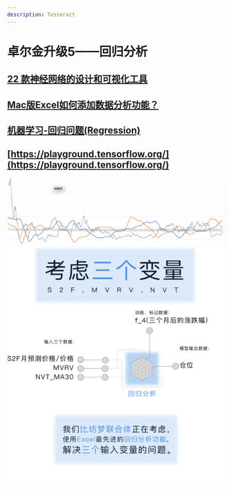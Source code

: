 ```yaml
---
description: Tesseract
---
```


# 卓尔金升级5——回归分析

## [22 款神经网络的设计和可视化工具](https://www.huaweicloud.com/articles/d90130bfd852a55e505155e381ebfab1.html)

## [Mac版Excel如何添加数据分析功能？](https://answers.microsoft.com/zh-hans/msoffice/forum/all/mac%E7%89%88excel%E5%A6%82%E4%BD%95%E6%B7%BB/4f9c7fcf-ba8a-4f1a-8f00-bc35a43cb480) <a id="threadQuestionTitleStatusIcons"></a>

## [机器学习-回归问题\(Regression\)](https://zhuanlan.zhihu.com/p/127972563)

## [https://playground.tensorflow.org/](https://playground.tensorflow.org/)

![](../../../../.gitbook/assets/a4%20%281%29.png)

